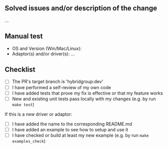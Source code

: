 ## Solved issues and/or description of the change

...

## Manual test

* OS and Version (Win/Mac/Linux):
* Adaptor(s) and/or driver(s):
...

## Checklist

- [ ] The PR's target branch is 'hybridgroup:dev'
- [ ] I have performed a self-review of my own code
- [ ] I have added tests that prove my fix is effective or that my feature works
- [ ] New and existing unit tests pass locally with my changes (e.g. by run `make test`)

If this is a new driver or adaptor:
- [ ] I have added the name to the corresponding README.md
- [ ] I have added an example to see how to setup and use it
- [ ] I have checked or build at least my new example (e.g. by run `make examples_check`)
